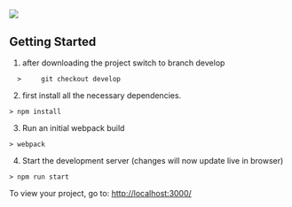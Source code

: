 # ![](http://i.imgur.com/DUiL9yn.png)


## Getting Started

1. after downloading the project switch to branch develop
```
  > 	git checkout develop
```  
2. first install all the necessary dependencies.
```
> npm install
```

3. Run an initial webpack build
```
> webpack
```

4. Start the development server (changes will now update live in browser)
```
> npm run start
```

To view your project, go to: [http://localhost:3000/](http://localhost:3000/)


